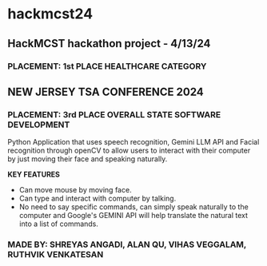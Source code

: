 # hackmcst24

## HackMCST hackathon project - 4/13/24

### PLACEMENT: 1st PLACE HEALTHCARE CATEGORY  

## NEW JERSEY TSA CONFERENCE 2024

### PLACEMENT: 3rd PLACE OVERALL STATE SOFTWARE DEVELOPMENT

Python Application that uses speech recognition, Gemini LLM API and Facial recognition through openCV to allow users to interact with their computer by just moving their face and speaking naturally. 

**KEY FEATURES**
- Can move mouse by moving face.
- Can type and interact with computer by talking.
- No need to say specific commands, can simply speak naturally to the computer and Google's GEMINI API will help translate the natural text into a list of commands.

### MADE BY: SHREYAS ANGADI, ALAN QU, VIHAS VEGGALAM, RUTHVIK VENKATESAN 
